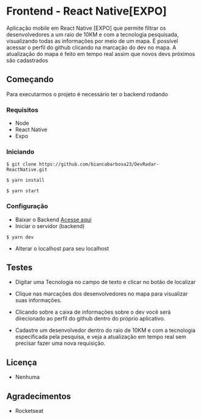 # Frontend - React Native[EXPO]

Aplicação mobile em React Native [EXPO] que permite filtrar os desenvolvedores a um raio de 10KM e com a tecnologia pesquisada, visualizando todas as informações por meio de um mapa. É possível acessar o perfil do github clicando na marcação do dev no mapa.
A atualização do mapa é feito em tempo real assim que novos devs próximos são cadastrados

## Começando

Para executarmos o projeto é necessário ter o backend rodando

### Requisitos

- Node
- React Native
- Expo

### Iniciando

```
$ git clone https://github.com/biancabarbosa23/DevRadar-ReactNative.git
```

```
$ yarn install
```

```
$ yarn start
```

### Configuração

- Baixar o Backend
  [Acesse aqui](https://github.com/biancabarbosa23/DevRadar-Backend.git)
- Iniciar o servidor (backend)

```
$ yarn dev
```

- Alterar o localhost para seu localhost

## Testes

- Digitar uma Tecnologia no campo de texto e clicar no botão de localizar

- Clique nas marcações dos desenvolvedores no mapa para visualizar suas informações.

- Clicando sobre a caixa de informações sobre o dev você será direcionado ao perfil do github dentro do próprio aplicativo.

- Cadastre um desenvolvedor dentro do raio de 10KM e com a tecnologia especificada pela pesquisa, e veja a atualização em tempo real sem precisar fazer uma nova requisição.

## Licença

- Nenhuma

## Agradecimentos

- Rocketseat
